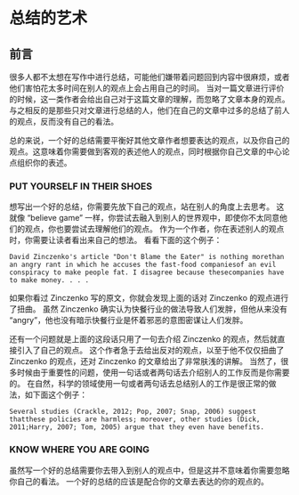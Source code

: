 # 总结的艺术

## 前言

很多人都不太想在写作中进行总结，可能他们嫌带着问题回到内容中很麻烦，或者他们害怕花太多时间在别人的观点上会占用自己的时间。 当对一篇文章进行评价的时候，这一类作者会给出自己对于这篇文章的理解，而忽略了文章本身的观点。与之相反的是那些只对文章进行总结的人，他们在自己的文章中过多的总结了前人的观点，反而没有自己的看法。

总的来说，一个好的总结需要平衡好其他文章作者想要表达的观点，以及你自己的观点。这意味着你需要做到客观的表述他人的观点，同时根据你自己文章的中心论点组织你的表述。

### PUT YOURSELF IN THEIR SHOES

想写出一个好的总结，你需要先放下自己的观点，站在别人的角度上去思考。 这就像 “believe game” 一样，你尝试去融入到别人的世界观中，即使你不太同意他们的观点，你也要尝试去理解他们的观点。 作为一个作者，你在表述别人的观点时，你需要让读者看出来自己的想法。 看看下面的这个例子：

```
David Zinczenko's article "Don't Blame the Eater" is nothing morethan an angry rant in which he accuses the fast-food companiesof an evil conspiracy to make people fat. I disagree because thesecompanies have to make money. . . .
```

如果你看过 Zinczenko 写的原文，你就会发现上面的话对 Zinczenko 的观点进行了扭曲。 虽然 Zinczenko 确实认为快餐行业的做法导致人们发胖，但他从来没有 “angry”，他也没有暗示快餐行业是怀着邪恶的意图密谋让人们发胖。

还有一个问题就是上面的这段话只用了一句去介绍 Zinczenko 的观点，然后就直接引入了自己的观点。 这个作者急于去给出反对的观点，以至于他不仅仅扭曲了 Zinczenko 的观点，还对 Zinczenko 的文章给出了非常肤浅的讲解。 当然了，很多时候由于重要性的问题，使用一句话或者两句话去介绍别人的工作反而是你需要的。 在自然，科学的领域使用一句或者两句话去总结别人的工作是很正常的做法，如下面这个例子：

```
Several studies (Crackle, 2012; Pop, 2007; Snap, 2006) suggest thatthese policies are harmless; moreover, other studies (Dick, 2011;Harry, 2007; Tom, 2005) argue that they even have benefits.
```

### KNOW WHERE YOU ARE GOING

虽然写一个好的总结需要你去带入到别人的观点中，但是这并不意味着你需要忽略你自己的看法。 一个好的总结的应该是配合你的文章去表达的你的观点的。





